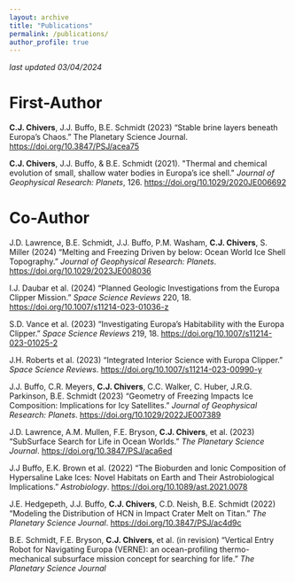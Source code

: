 ```yaml
---
layout: archive
title: "Publications"
permalink: /publications/
author_profile: true
---
```


_last updated 03/04/2024_

# First-Author

**C.J. Chivers**, J.J. Buffo, B.E. Schmidt (2023) “Stable brine layers beneath Europa’s Chaos.” The Planetary Science Journal. https://doi.org/10.3847/PSJ/acea75

**C.J. Chivers**, J.J. Buffo, & B.E. Schmidt (2021). "Thermal and chemical evolution of small, shallow water bodies in Europa’s ice shell." _Journal of Geophysical Research: Planets_, 126. https://doi.org/10.1029/2020JE006692

# Co-Author

J.D. Lawrence, B.E. Schmidt, J.J. Buffo, P.M. Washam, **C.J. Chivers**, S. Miller (2024) “Melting and Freezing Driven by below: Ocean World Ice Shell Topography.” _Journal of Geophysical Research: Planets_. https://doi.org/10.1029/2023JE008036

I.J. Daubar et al. (2024) “Planned Geologic Investigations from the Europa Clipper Mission.” _Space Science Reviews_ 220, 18. https://doi.org/10.1007/s11214-023-01036-z

S.D. Vance et al. (2023) “Investigating Europa’s Habitability with the Europa Clipper.” _Space Science Reviews_ 219, 18. https://doi.org/10.1007/s11214-023-01025-2

J.H. Roberts et al. (2023) “Integrated Interior Science with Europa Clipper.” _Space Science Reviews_. https://doi.org/10.1007/s11214-023-00990-y

J.J. Buffo, C.R. Meyers, **C.J. Chivers**, C.C. Walker, C. Huber, J.R.G. Parkinson, B.E. Schmidt (2023) “Geometry of Freezing Impacts Ice Composition: Implications for Icy Satellites.” _Journal of Geophysical Research: Planets_. https://doi.org/10.1029/2022JE007389 

J.D. Lawrence, A.M. Mullen, F.E. Bryson, **C.J. Chivers**, et al. (2023) “SubSurface Search for Life in Ocean Worlds.” _The Planetary Science Journal_. https://doi.org/10.3847/PSJ/aca6ed

J.J Buffo, E.K. Brown et al. (2022) “The Bioburden and Ionic Composition of Hypersaline Lake Ices: Novel Habitats on Earth and Their Astrobiological Implications.” _Astrobiology_. https://doi.org/10.1089/ast.2021.0078

J.E. Hedgepeth, J.J. Buffo, **C.J. Chivers**, C.D. Neish, B.E. Schmidt (2022) “Modeling the Distribution of HCN in Impact Crater Melt on Titan.” _The Planetary Science Journal_. https://doi.org/10.3847/PSJ/ac4d9c

B.E. Schmidt, F.E. Bryson, **C.J. Chivers**, et al. (in revision) “Vertical Entry Robot for Navigating Europa (VERNE): an ocean-profiling thermo-mechanical subsurface mission concept for searching for life.” _The Planetary Science Journal_



